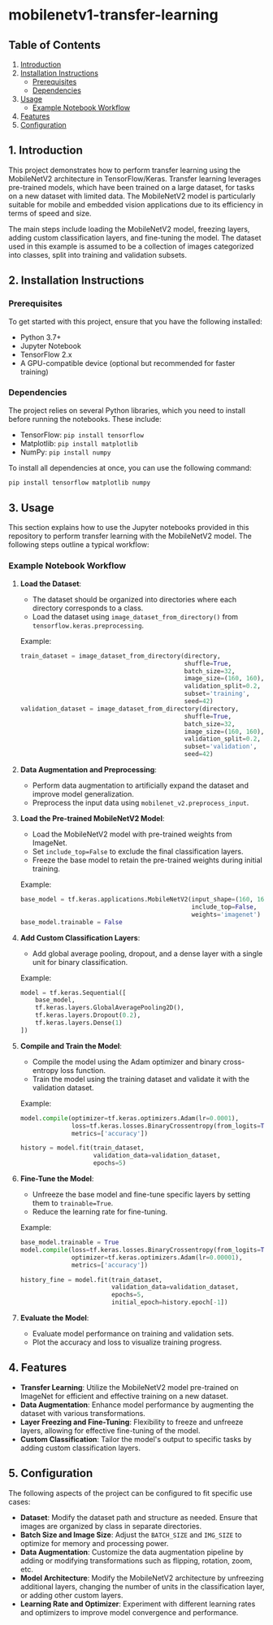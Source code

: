 # mobilenetv1-transfer-learning

## Table of Contents
1. [Introduction](#introduction)
2. [Installation Instructions](#installation-instructions)
    - [Prerequisites](#prerequisites)
    - [Dependencies](#dependencies)
3. [Usage](#usage)
    - [Example Notebook Workflow](#example-notebook-workflow)
4. [Features](#features)
5. [Configuration](#configuration)

<a name="introduction"></a>
## 1. Introduction

This project demonstrates how to perform transfer learning using the MobileNetV2 architecture in TensorFlow/Keras. Transfer learning leverages pre-trained models, which have been trained on a large dataset, for tasks on a new dataset with limited data. The MobileNetV2 model is particularly suitable for mobile and embedded vision applications due to its efficiency in terms of speed and size.

The main steps include loading the MobileNetV2 model, freezing layers, adding custom classification layers, and fine-tuning the model. The dataset used in this example is assumed to be a collection of images categorized into classes, split into training and validation subsets.

<a name="installation-instructions"></a>
## 2. Installation Instructions

### Prerequisites
To get started with this project, ensure that you have the following installed:
- Python 3.7+
- Jupyter Notebook
- TensorFlow 2.x
- A GPU-compatible device (optional but recommended for faster training)

### Dependencies
The project relies on several Python libraries, which you need to install before running the notebooks. These include:
- TensorFlow: `pip install tensorflow`
- Matplotlib: `pip install matplotlib`
- NumPy: `pip install numpy`

To install all dependencies at once, you can use the following command:

```bash
pip install tensorflow matplotlib numpy
```

<a name="usage"></a>
## 3. Usage

This section explains how to use the Jupyter notebooks provided in this repository to perform transfer learning with the MobileNetV2 model. The following steps outline a typical workflow:

### Example Notebook Workflow

1. **Load the Dataset**:
    - The dataset should be organized into directories where each directory corresponds to a class.
    - Load the dataset using `image_dataset_from_directory()` from `tensorflow.keras.preprocessing`.

    Example:
    ```python
    train_dataset = image_dataset_from_directory(directory,
                                                 shuffle=True,
                                                 batch_size=32,
                                                 image_size=(160, 160),
                                                 validation_split=0.2,
                                                 subset='training',
                                                 seed=42)
    validation_dataset = image_dataset_from_directory(directory,
                                                 shuffle=True,
                                                 batch_size=32,
                                                 image_size=(160, 160),
                                                 validation_split=0.2,
                                                 subset='validation',
                                                 seed=42)
    ```

2. **Data Augmentation and Preprocessing**:
    - Perform data augmentation to artificially expand the dataset and improve model generalization.
    - Preprocess the input data using `mobilenet_v2.preprocess_input`.

3. **Load the Pre-trained MobileNetV2 Model**:
    - Load the MobileNetV2 model with pre-trained weights from ImageNet.
    - Set `include_top=False` to exclude the final classification layers.
    - Freeze the base model to retain the pre-trained weights during initial training.

    Example:
    ```python
    base_model = tf.keras.applications.MobileNetV2(input_shape=(160, 160, 3),
                                                   include_top=False,
                                                   weights='imagenet')
    base_model.trainable = False
    ```

4. **Add Custom Classification Layers**:
    - Add global average pooling, dropout, and a dense layer with a single unit for binary classification.

    Example:
    ```python
    model = tf.keras.Sequential([
        base_model,
        tf.keras.layers.GlobalAveragePooling2D(),
        tf.keras.layers.Dropout(0.2),
        tf.keras.layers.Dense(1)
    ])
    ```

5. **Compile and Train the Model**:
    - Compile the model using the Adam optimizer and binary cross-entropy loss function.
    - Train the model using the training dataset and validate it with the validation dataset.

    Example:
    ```python
    model.compile(optimizer=tf.keras.optimizers.Adam(lr=0.0001),
                  loss=tf.keras.losses.BinaryCrossentropy(from_logits=True),
                  metrics=['accuracy'])

    history = model.fit(train_dataset,
                        validation_data=validation_dataset,
                        epochs=5)
    ```

6. **Fine-Tune the Model**:
    - Unfreeze the base model and fine-tune specific layers by setting them to `trainable=True`.
    - Reduce the learning rate for fine-tuning.

    Example:
    ```python
    base_model.trainable = True
    model.compile(loss=tf.keras.losses.BinaryCrossentropy(from_logits=True),
                  optimizer=tf.keras.optimizers.Adam(lr=0.00001),
                  metrics=['accuracy'])

    history_fine = model.fit(train_dataset,
                             validation_data=validation_dataset,
                             epochs=5,
                             initial_epoch=history.epoch[-1])
    ```

7. **Evaluate the Model**:
    - Evaluate model performance on training and validation sets.
    - Plot the accuracy and loss to visualize training progress.

<a name="features"></a>
## 4. Features

- **Transfer Learning**: Utilize the MobileNetV2 model pre-trained on ImageNet for efficient and effective training on a new dataset.
- **Data Augmentation**: Enhance model performance by augmenting the dataset with various transformations.
- **Layer Freezing and Fine-Tuning**: Flexibility to freeze and unfreeze layers, allowing for effective fine-tuning of the model.
- **Custom Classification**: Tailor the model's output to specific tasks by adding custom classification layers.

<a name="configuration"></a>
## 5. Configuration

The following aspects of the project can be configured to fit specific use cases:

- **Dataset**: Modify the dataset path and structure as needed. Ensure that images are organized by class in separate directories.
- **Batch Size and Image Size**: Adjust the `BATCH_SIZE` and `IMG_SIZE` to optimize for memory and processing power.
- **Data Augmentation**: Customize the data augmentation pipeline by adding or modifying transformations such as flipping, rotation, zoom, etc.
- **Model Architecture**: Modify the MobileNetV2 architecture by unfreezing additional layers, changing the number of units in the classification layer, or adding other custom layers.
- **Learning Rate and Optimizer**: Experiment with different learning rates and optimizers to improve model convergence and performance.


